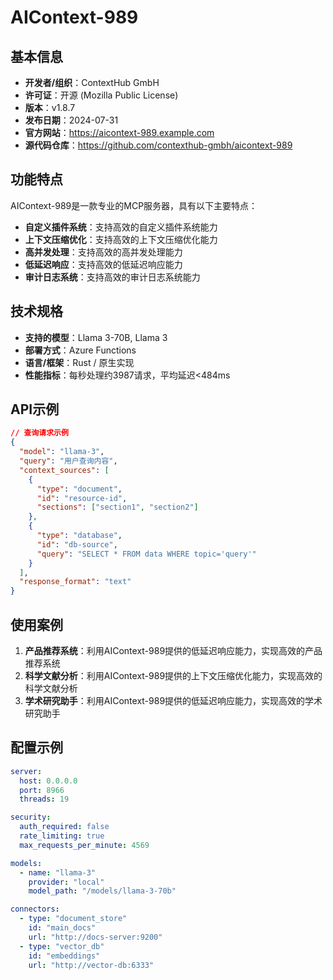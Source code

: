 # AIContext-989

## 基本信息

- **开发者/组织**：ContextHub GmbH
- **许可证**：开源 (Mozilla Public License)
- **版本**：v1.8.7
- **发布日期**：2024-07-31
- **官方网站**：https://aicontext-989.example.com
- **源代码仓库**：https://github.com/contexthub-gmbh/aicontext-989

## 功能特点

AIContext-989是一款专业的MCP服务器，具有以下主要特点：

- **自定义插件系统**：支持高效的自定义插件系统能力
- **上下文压缩优化**：支持高效的上下文压缩优化能力
- **高并发处理**：支持高效的高并发处理能力
- **低延迟响应**：支持高效的低延迟响应能力
- **审计日志系统**：支持高效的审计日志系统能力


## 技术规格

- **支持的模型**：Llama 3-70B, Llama 3
- **部署方式**：Azure Functions
- **语言/框架**：Rust / 原生实现
- **性能指标**：每秒处理约3987请求，平均延迟<484ms

## API示例

```json
// 查询请求示例
{
  "model": "llama-3",
  "query": "用户查询内容",
  "context_sources": [
    {
      "type": "document",
      "id": "resource-id",
      "sections": ["section1", "section2"]
    },
    {
      "type": "database",
      "id": "db-source",
      "query": "SELECT * FROM data WHERE topic='query'"
    }
  ],
  "response_format": "text"
}
```

## 使用案例

1. **产品推荐系统**：利用AIContext-989提供的低延迟响应能力，实现高效的产品推荐系统
2. **科学文献分析**：利用AIContext-989提供的上下文压缩优化能力，实现高效的科学文献分析
3. **学术研究助手**：利用AIContext-989提供的低延迟响应能力，实现高效的学术研究助手


## 配置示例

```yaml
server:
  host: 0.0.0.0
  port: 8966
  threads: 19

security:
  auth_required: false
  rate_limiting: true
  max_requests_per_minute: 4569

models:
  - name: "llama-3"
    provider: "local"
    model_path: "/models/llama-3-70b"

connectors:
  - type: "document_store"
    id: "main_docs"
    url: "http://docs-server:9200"
  - type: "vector_db"
    id: "embeddings"
    url: "http://vector-db:6333"
```